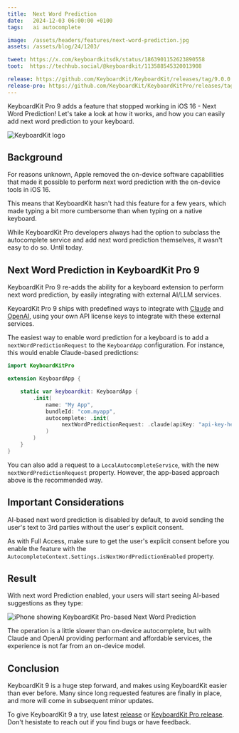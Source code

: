 ```yaml
---
title:  Next Word Prediction
date:   2024-12-03 06:00:00 +0100
tags:   ai autocomplete

image:  /assets/headers/features/next-word-prediction.jpg
assets: /assets/blog/24/1203/

tweet: https://x.com/keyboardkitsdk/status/1863901152623890558
toot:  https://techhub.social/@keyboardkit/113588545320013908

release: https://github.com/KeyboardKit/KeyboardKit/releases/tag/9.0.0
release-pro: https://github.com/KeyboardKit/KeyboardKitPro/releases/tag/9.0.0
---
```


KeyboardKit Pro 9 adds a feature that stopped working in iOS 16 - Next Word Prediction! Let's take a look at how it works, and how you can easily add next word prediction to your keyboard.

![KeyboardKit logo]({{page.image}})


## Background

For reasons unknown, Apple removed the on-device software capabilities that made it possible to perform next word prediction with the on-device tools in iOS 16.

This means that KeyboardKit hasn't had this feature for a few years, which made typing a bit more cumbersome than when typing on a native keyboard.

While KeyboardKit Pro developers always had the option to subclass the autocomplete service and add next word prediction themselves, it wasn't easy to do so. Until today.


## Next Word Prediction in KeyboardKit Pro 9

KeyboardKit Pro 9 re-adds the ability for a keyboard extension to perform next word prediction, by easily integrating with external AI/LLM services.

KeyoardKit Pro 9 ships with predefined ways to integrate with [Claude](http://claude.ai) and [OpenAI](http://openai.com), using your own API license keys to integrate with these external services.

The easiest way to enable word prediction for a keyboard is to add a `nextWordPredictionRequest` to the `KeyboardApp` configuration. For instance, this would enable Claude-based predictions:

```swift
import KeyboardKitPro

extension KeyboardApp {

    static var keyboardkit: KeyboardApp {
        .init(
            name: "My App",
            bundleId: "com.myapp",
            autocomplete: .init(
                 nextWordPredictionRequest: .claude(apiKey: "api-key-here")
            )
        )
    }
}
```

You can also add a request to a `LocalAutocompleteService`, with the new `nextWordPredictionRequest` property. However, the app-based approach above is the recommended way.


## Important Considerations

AI-based next word prediction is disabled by default, to avoid sending the user's text to 3rd parties without the user's explicit consent. 

As with Full Access, make sure to get the user's explicit consent before you enable the feature with the ``AutocompleteContext.Settings.isNextWordPredictionEnabled`` property.


## Result

With next word Prediction enabled, your users will start seeing AI-based suggestions as they type:

![iPhone showing KeyboardKit Pro-based Next Word Prediction]({{page.assets}}screenshot.jpg)

The operation is a little slower than on-device autocomplete, but with Claude and OpenAI providing performant and affordable services, the experience is not far from an on-device model.


## Conclusion

KeyboardKit 9 is a huge step forward, and makes using KeyboardKit easier than ever before. Many since long requested features are finally in place, and more will come in subsequent minor updates.

To give KeyboardKit 9 a try, use latest [release]({{page.release}}) or [KeyboardKit Pro release]({{page.release-pro}}). Don't hesistate to reach out if you find bugs or have feedback.